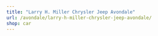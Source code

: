 ```yaml
---
title: "Larry H. Miller Chrysler Jeep Avondale"
url: /avondale/larry-h-miller-chrysler-jeep-avondale/
shop: car
---
```

